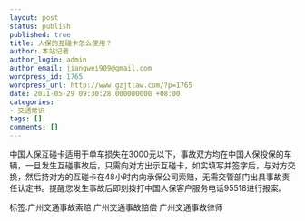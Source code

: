 ```yaml
---
layout: post
status: publish
published: true
title: 人保的互碰卡怎么使用？
author: 本站记者
author_login: admin
author_email: jiangwei909@gmail.com
wordpress_id: 1765
wordpress_url: http://www.gzjtlaw.com/?p=1765
date: 2011-05-29 09:30:28.000000000 +08:00
categories:
- 交通常识
tags: []
comments: []
---
```

中国人保互碰卡适用于单车损失在3000元以下，事故双方均在中国人保投保的车辆，一旦发生互碰事故后，只需向对方出示互碰卡，如实填写并签字后，与对方交换，然后持对方的互碰卡在48小时内向承保公司索赔，无需交管部门出具事故责任认定书。提醒您发生事故后即刻拨打中国人保客户服务电话95518进行报案。 标签:广州交通事故索赔 广州交通事故赔偿 广州交通事故律师
